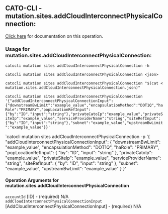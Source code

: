 
## CATO-CLI - mutation.sites.addCloudInterconnectPhysicalConnection:
[Click here](https://api.catonetworks.com/documentation/#mutation-mutation.sites.addCloudInterconnectPhysicalConnection) for documentation on this operation.

### Usage for mutation.sites.addCloudInterconnectPhysicalConnection:

`catocli mutation sites addCloudInterconnectPhysicalConnection -h`

`catocli mutation sites addCloudInterconnectPhysicalConnection <json>`

`catocli mutation sites addCloudInterconnectPhysicalConnection "$(cat < mutation.sites.addCloudInterconnectPhysicalConnection.json)"`

`catocli mutation sites addCloudInterconnectPhysicalConnection '{"addCloudInterconnectPhysicalConnectionInput":{"downstreamBwLimit":"example_value","encapsulationMethod":"DOT1Q","haRole":"PRIMARY","popLocationRefInput":{"by":"ID","input":"string"},"privateCatoIp":"example_value","privateSiteIp":"example_value","serviceProviderName":"string","siteRefInput":{"by":"ID","input":"string"},"subnet":"example_value","upstreamBwLimit":"example_value"}}'`

`catocli mutation sites addCloudInterconnectPhysicalConnection -p '{
    "addCloudInterconnectPhysicalConnectionInput": {
        "downstreamBwLimit": "example_value",
        "encapsulationMethod": "DOT1Q",
        "haRole": "PRIMARY",
        "popLocationRefInput": {
            "by": "ID",
            "input": "string"
        },
        "privateCatoIp": "example_value",
        "privateSiteIp": "example_value",
        "serviceProviderName": "string",
        "siteRefInput": {
            "by": "ID",
            "input": "string"
        },
        "subnet": "example_value",
        "upstreamBwLimit": "example_value"
    }
}'


#### Operation Arguments for mutation.sites.addCloudInterconnectPhysicalConnection ####

`accountId` [ID] - (required) N/A    
`addCloudInterconnectPhysicalConnectionInput` [AddCloudInterconnectPhysicalConnectionInput] - (required) N/A    
